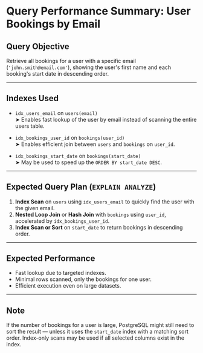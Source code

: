 # Query Performance Summary: User Bookings by Email

## Query Objective

Retrieve all bookings for a user with a specific email (`'john.smith@email.com'`), showing the user's first name and each booking's start date in descending order.

---

## Indexes Used

- `idx_users_email` on `users(email)`  
  ➤ Enables fast lookup of the user by email instead of scanning the entire users table.

- `idx_bookings_user_id` on `bookings(user_id)`  
  ➤ Enables efficient join between `users` and `bookings` on `user_id`.

- `idx_bookings_start_date` on `bookings(start_date)`  
  ➤ May be used to speed up the `ORDER BY start_date DESC`.

---

## Expected Query Plan (`EXPLAIN ANALYZE`)

1. **Index Scan** on `users` using `idx_users_email` to quickly find the user with the given email.
2. **Nested Loop Join** or **Hash Join** with `bookings` using `user_id`, accelerated by `idx_bookings_user_id`.
3. **Index Scan or Sort** on `start_date` to return bookings in descending order.

---

## Expected Performance

- Fast lookup due to targeted indexes.
- Minimal rows scanned, only the bookings for one user.
- Efficient execution even on large datasets.

---

## Note

If the number of bookings for a user is large, PostgreSQL might still need to sort the result — unless it uses the `start_date` index with a matching sort order. Index-only scans may be used if all selected columns exist in the index.

